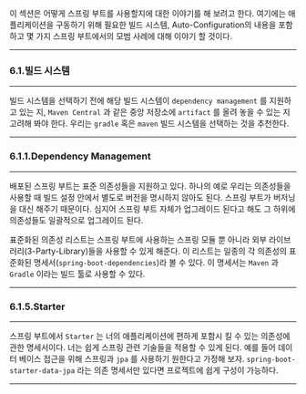 이 섹션은 어떻게 스프링 부트를 사용할지에 대한 이야기를 해 보려고 한다. 여기에는 애플리케이션을 구동하기 위해 필요한 빌드 시스템, Auto-Configuration의 내용을 포함하고 몇 가지 스프링 부트에서의 모범 사례에 대해 이야기 할 것이다.     

---      

### **6.1.빌드 시스템**       
---    

빌드 시스템을 선택하기 전에 해당 빌드 시스템이 ```dependency management``` 를 지원하고 있는 지, ```Maven Central``` 과 같은 중앙 저장소에 ```artifact``` 를 올려 놓을 수 있는 지 고려해 봐야 한다. 우리는 ```gradle``` 혹은 ```maven``` 빌드 시스템을 선택하는 것을 추천한다.     

---     
### **6.1.1.Dependency Management**   
---
배포된 스프링 부트는 표준 의존성들을 지원하고 있다. 하나의 예로 우리는 의존성들을 사용할 때 빌드 설정 안에서 별도로 버전을 명시하지 않아도 된다. 스프링 부트가 버저닝을 대신 해주기 때문이다. 심지어 스프링 부트 자체가 업그레이드 된다고 해도 그 하위에 의존성들도 일괄적으로 업그레이드 된다.           


표준화된 의존성 리스트는 스프링 부트에 사용하는 스프링 모듈 뿐 아니라 외부 라이브러리(3-Party-Library)들을 사용할 수 있게 해준다. 이 리스트는 일종의 각 의존성의 표준화된 명세서(```spring-boot-dependencies```)라 볼 수 있다. 이 명세서는 ```Maven``` 과 ```Gradle``` 이라는 빌드 툴로 사용할 수 있다.

---
### **6.1.5.Starter**
---
스프링 부트에서 ```Starter``` 는 너의 애플리케이션에 편하게 포함시 킬 수 있는 의존성에 관한 명세서이다. 너는 쉽게 스프링 관련 기술들을 적용할 수 있게 된다. 예를 들어 데이터 베이스 접근을 위해 스프링과 ```jpa``` 를 사용하기 원한다고 가정해 보자. ```spring-boot-starter-data-jpa``` 라는 의존 명세서만 있다면 프로젝트에 쉽게 구성이 가능하다.    

---

